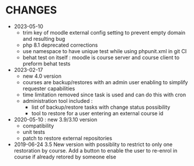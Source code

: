 # CHANGES
* 2023-05-10
  * trim key of moodle external config setting to prevent empty domain and resulting bug
  * php 8.1 deprecated corrections
  * use namespace to have unique test while using phpunit.xml in git CI
  * behat test on itself : moodle is course server and course client to preform behat tests
* 2023-02-17
  * new 4.0 version
  * courses are backup/restores with an admin user enabling to simplify requester capabilities
  * time limitation removed since task is used and can do this with cron
  * administration tool included :
    * list of backup/restore tasks with change status possibility
    * tool to restore for a user entering an external course id
* 2020-05-10 : new 3.9/3.10 version
  * compatibility
  * unit tests
  * patch to restore external repositories
* 2019-06-24 3.5 New version with possiblity to restrict to only one restoration by course. Add a button to enable the user to re-enrol in course if already retored by someone else

